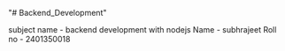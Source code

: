 "# Backend_Development"

subject name - backend development with nodejs
Name - subhrajeet
Roll no - 2401350018
